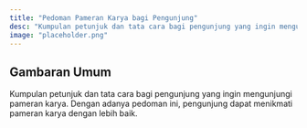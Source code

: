 ```yaml
---
title: "Pedoman Pameran Karya bagi Pengunjung"
desc: "Kumpulan petunjuk dan tata cara bagi pengunjung yang ingin mengunjungi pameran karya. Dengan adanya pedoman ini, pengunjung dapat menikmati pameran karya dengan lebih baik."
image: "placeholder.png"
---
```


## Gambaran Umum

Kumpulan petunjuk dan tata cara bagi pengunjung yang ingin mengunjungi pameran karya. Dengan adanya pedoman ini, pengunjung dapat menikmati pameran karya dengan lebih baik.

